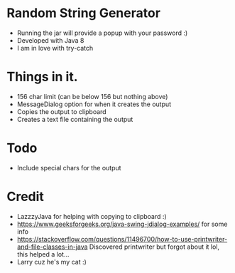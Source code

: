 # Random String Generator

- Running the jar will provide a popup with your password :)
- Developed with Java 8
- I am in love with try-catch 


# Things in it.

- 156 char limit (can be below 156 but nothing above)
- MessageDialog option for when it creates the output
- Copies the output to clipboard 
- Creates a text file containing the output

# Todo
- Include special chars for the output

# Credit

- LazzzyJava for helping with copying to clipboard :)
- https://www.geeksforgeeks.org/java-swing-jdialog-examples/ for some info
- https://stackoverflow.com/questions/11496700/how-to-use-printwriter-and-file-classes-in-java Discovered printwriter but forgot about it lol, this helped a lot...
- Larry cuz he's my cat :)
